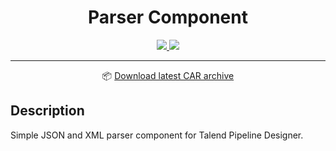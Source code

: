 <h1 align="center">
  Parser Component
</h1>
<div align="center">

   <a href="https://github.com/tgourdel/jsonparser-component/actions">
       <img src="https://github.com/tgourdel/jsonparser-component/workflows/TCK%20component%20build/badge.svg"/>
   </a>
   <a href="http://www.apache.org/licenses/LICENSE-2.0.html">
       <img src="http://img.shields.io/:license-apache-brightgreen.svg"/>
   </a>
   
___

📦 [Download latest CAR archive](https://github.com/tgourdel/jsonparser-component/releases/latest/download/jsonparser-component.car)
</div>

## Description

Simple JSON and XML parser component for Talend Pipeline Designer.